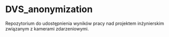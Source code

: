 # DVS_anonymization
Repozytorium do udostępnienia wyników pracy nad projektem inżynierskim związanym z kamerami zdarzeniowymi.
